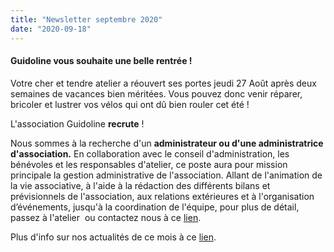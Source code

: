 ```yaml
---
title: "Newsletter septembre 2020"
date: "2020-09-18"
---
```


#### **Guidoline vous souhaite une belle rentrée !**

Votre cher et tendre atelier a réouvert ses portes jeudi 27 Août après deux semaines de vacances bien méritées. Vous pouvez donc venir réparer, bricoler et lustrer vos vélos qui ont dû bien rouler cet été !

L'association Guidoline **recrute** !

Nous sommes à la recherche d'un **administrateur **ou d'une** administratrice d'association.** En collaboration avec le conseil d'administration, les bénévoles et les responsables d'atelier, ce poste aura pour mission principale la gestion administrative de l'association. Allant de l'animation de la vie associative, à l'aide à la rédaction des différents bilans et prévisionnels de l'association, aux relations extérieures et à l'organisation d’événements, jusqu'à la coordination de l'équipe, pour plus de détail, passez à l'atelier  ou contactez nous à ce [lien](mailto:contact@guidoline.com).

Plus d'info sur nos actualités de ce mois à ce [lien](http://kork.mjt.lu/nl2/kork/mh6zg.html?).
